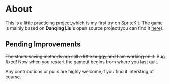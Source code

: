 # About

This is a little practicing project,which is my first try on SpriteKit.
The game is mainly based on **Danqing Liu**'s open source project(you can find it [here](https://github.com/danqing/2048)).

## Pending Improvements
~~The stauts saving methods are still a little buggy,and I am working on it.~~
Bug fixed! Now when you restart the game,it begins from where you last quit.

Any contributions or pulls are highly welcome,if you find it intersting,of course.
